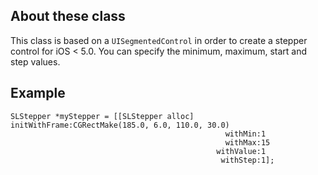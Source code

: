 ## About these class

This class is based on a `UISegmentedControl` in order to create a stepper control for iOS < 5.0.
You can specify the minimum, maximum, start and step values.

## Example

    SLStepper *myStepper = [[SLStepper alloc] initWithFrame:CGRectMake(185.0, 6.0, 110.0, 30.0)
                                                    withMin:1 
                                                    withMax:15
                                                  withValue:1 
                                                   withStep:1];


